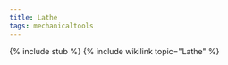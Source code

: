 ```yaml
---
title: Lathe
tags: mechanicaltools
---
```


{% include stub %}
{% include wikilink topic="Lathe" %}
